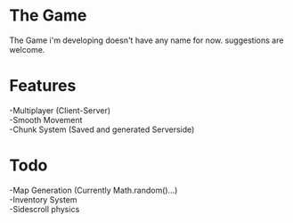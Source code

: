 # The Game
The Game i'm developing doesn't have any name for now. suggestions are welcome.</br>

# Features
-Multiplayer (Client-Server)</br>
-Smooth Movement</br>
-Chunk System (Saved and generated Serverside)</br>

# Todo
-Map Generation (Currently Math.random()...)</br>
-Inventory System</br>
-Sidescroll physics</br>
